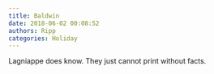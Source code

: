 ```yaml
---
title: Baldwin
date: 2018-06-02 00:08:52
authors: Ripp
categories: Holiday
---
```


 Lagniappe does know.   They just cannot print without facts.